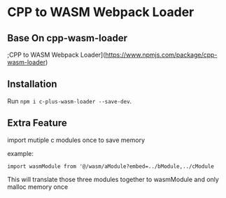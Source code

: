 # CPP to WASM Webpack Loader

## Base On cpp-wasm-loader
;CPP to WASM Webpack Loader](https://www.npmjs.com/package/cpp-wasm-loader)

## Installation
Run `npm i c-plus-wasm-loader --save-dev`.

## Extra Feature
import mutiple c modules once to save memory

example:

``` javascprit
import wasmModule from '@/wasm/aModule?embed=../bModule,../cModule
```
This will translate those three modules together to wasmModule and only malloc memory once
